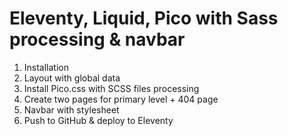 # Eleventy, Liquid, Pico with Sass processing & navbar

1. Installation
2. Layout with global data
3. Install Pico.css with SCSS files processing
4. Create two pages for primary level + 404 page
5. Navbar with stylesheet
6. Push to GitHub & deploy to Eleventy
